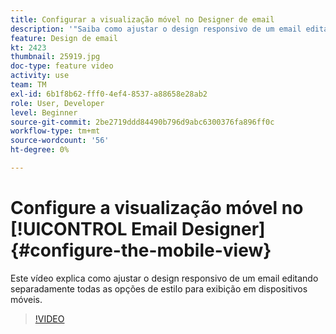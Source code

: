 ```yaml
---
title: Configurar a visualização móvel no Designer de email
description: '"Saiba como ajustar o design responsivo de um email editando separadamente todas as opções de estilo para exibição em dispositivos móveis."'
feature: Design de email
kt: 2423
thumbnail: 25919.jpg
doc-type: feature video
activity: use
team: TM
exl-id: 6b1f8b62-fff0-4ef4-8537-a88658e28ab2
role: User, Developer
level: Beginner
source-git-commit: 2be2719ddd84490b796d9abc6300376fa896ff0c
workflow-type: tm+mt
source-wordcount: '56'
ht-degree: 0%

---
```


# Configure a visualização móvel no [!UICONTROL Email Designer] {#configure-the-mobile-view}

Este vídeo explica como ajustar o design responsivo de um email editando separadamente todas as opções de estilo para exibição em dispositivos móveis.

>[!VIDEO](https://video.tv.adobe.com/v/25919?quality=12)
